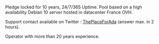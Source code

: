 Pledge locked for 10 years, 24/7/365 Uptime. Pool based on a high availability Debian 10 server hosted in datacenter France OVH. 

Support contact available on Twitter : <a href="https://twitter.com/ThePlaceForAda">ThePlaceForAda</a> (answer max. in 2 hours). 

Operator with more than 20 years experience.



